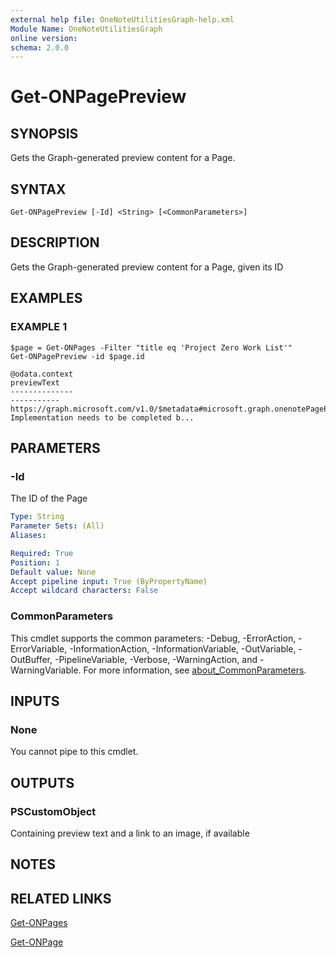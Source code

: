 ```yaml
---
external help file: OneNoteUtilitiesGraph-help.xml
Module Name: OneNoteUtilitiesGraph
online version:
schema: 2.0.0
---
```


# Get-ONPagePreview

## SYNOPSIS
Gets the Graph-generated preview content for a Page.

## SYNTAX

```
Get-ONPagePreview [-Id] <String> [<CommonParameters>]
```

## DESCRIPTION
Gets the Graph-generated preview content for a Page, given its ID

## EXAMPLES

### EXAMPLE 1
```
$page = Get-ONPages -Filter "title eq 'Project Zero Work List'"
Get-ONPagePreview -id $page.id

@odata.context                                                                previewText
--------------                                                                -----------
https://graph.microsoft.com/v1.0/$metadata#microsoft.graph.onenotePagePreview Implementation needs to be completed b...
```

## PARAMETERS

### -Id
The ID of the Page

```yaml
Type: String
Parameter Sets: (All)
Aliases:

Required: True
Position: 1
Default value: None
Accept pipeline input: True (ByPropertyName)
Accept wildcard characters: False
```

### CommonParameters
This cmdlet supports the common parameters: -Debug, -ErrorAction, -ErrorVariable, -InformationAction, -InformationVariable, -OutVariable, -OutBuffer, -PipelineVariable, -Verbose, -WarningAction, and -WarningVariable. For more information, see [about_CommonParameters](http://go.microsoft.com/fwlink/?LinkID=113216).

## INPUTS

### None
You cannot pipe to this cmdlet.
## OUTPUTS

### PSCustomObject 
Containing preview text and a link to an image, if available
## NOTES

## RELATED LINKS

[Get-ONPages](Get-ONPages.md)

[Get-ONPage](Get-ONPage.md)

